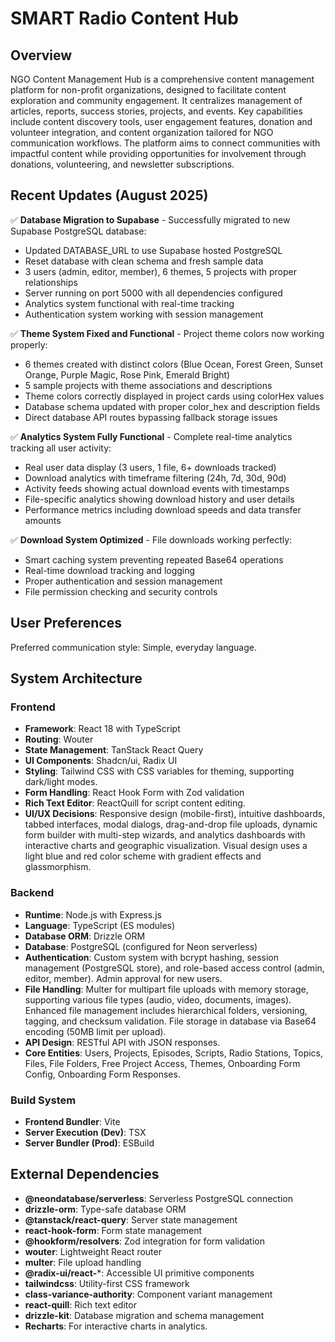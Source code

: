 # SMART Radio Content Hub

## Overview

NGO Content Management Hub is a comprehensive content management platform for non-profit organizations, designed to facilitate content exploration and community engagement. It centralizes management of articles, reports, success stories, projects, and events. Key capabilities include content discovery tools, user engagement features, donation and volunteer integration, and content organization tailored for NGO communication workflows. The platform aims to connect communities with impactful content while providing opportunities for involvement through donations, volunteering, and newsletter subscriptions.

## Recent Updates (August 2025)

✅ **Database Migration to Supabase** - Successfully migrated to new Supabase PostgreSQL database:
- Updated DATABASE_URL to use Supabase hosted PostgreSQL
- Reset database with clean schema and fresh sample data
- 3 users (admin, editor, member), 6 themes, 5 projects with proper relationships
- Server running on port 5000 with all dependencies configured
- Analytics system functional with real-time tracking
- Authentication system working with session management

✅ **Theme System Fixed and Functional** - Project theme colors now working properly:
- 6 themes created with distinct colors (Blue Ocean, Forest Green, Sunset Orange, Purple Magic, Rose Pink, Emerald Bright)
- 5 sample projects with theme associations and descriptions
- Theme colors correctly displayed in project cards using colorHex values
- Database schema updated with proper color_hex and description fields
- Direct database API routes bypassing fallback storage issues

✅ **Analytics System Fully Functional** - Complete real-time analytics tracking all user activity:
- Real user data display (3 users, 1 file, 6+ downloads tracked)
- Download analytics with timeframe filtering (24h, 7d, 30d, 90d)
- Activity feeds showing actual download events with timestamps
- File-specific analytics showing download history and user details
- Performance metrics including download speeds and data transfer amounts

✅ **Download System Optimized** - File downloads working perfectly:
- Smart caching system preventing repeated Base64 operations
- Real-time download tracking and logging
- Proper authentication and session management
- File permission checking and security controls

## User Preferences

Preferred communication style: Simple, everyday language.

## System Architecture

### Frontend
- **Framework**: React 18 with TypeScript
- **Routing**: Wouter
- **State Management**: TanStack React Query
- **UI Components**: Shadcn/ui, Radix UI
- **Styling**: Tailwind CSS with CSS variables for theming, supporting dark/light modes.
- **Form Handling**: React Hook Form with Zod validation
- **Rich Text Editor**: ReactQuill for script content editing.
- **UI/UX Decisions**: Responsive design (mobile-first), intuitive dashboards, tabbed interfaces, modal dialogs, drag-and-drop file uploads, dynamic form builder with multi-step wizards, and analytics dashboards with interactive charts and geographic visualization. Visual design uses a light blue and red color scheme with gradient effects and glassmorphism.

### Backend
- **Runtime**: Node.js with Express.js
- **Language**: TypeScript (ES modules)
- **Database ORM**: Drizzle ORM
- **Database**: PostgreSQL (configured for Neon serverless)
- **Authentication**: Custom system with bcrypt hashing, session management (PostgreSQL store), and role-based access control (admin, editor, member). Admin approval for new users.
- **File Handling**: Multer for multipart file uploads with memory storage, supporting various file types (audio, video, documents, images). Enhanced file management includes hierarchical folders, versioning, tagging, and checksum validation. File storage in database via Base64 encoding (50MB limit per upload).
- **API Design**: RESTful API with JSON responses.
- **Core Entities**: Users, Projects, Episodes, Scripts, Radio Stations, Topics, Files, File Folders, Free Project Access, Themes, Onboarding Form Config, Onboarding Form Responses.

### Build System
- **Frontend Bundler**: Vite
- **Server Execution (Dev)**: TSX
- **Server Bundler (Prod)**: ESBuild

## External Dependencies

- **@neondatabase/serverless**: Serverless PostgreSQL connection
- **drizzle-orm**: Type-safe database ORM
- **@tanstack/react-query**: Server state management
- **react-hook-form**: Form state management
- **@hookform/resolvers**: Zod integration for form validation
- **wouter**: Lightweight React router
- **multer**: File upload handling
- **@radix-ui/react-***: Accessible UI primitive components
- **tailwindcss**: Utility-first CSS framework
- **class-variance-authority**: Component variant management
- **react-quill**: Rich text editor
- **drizzle-kit**: Database migration and schema management
- **Recharts**: For interactive charts in analytics.